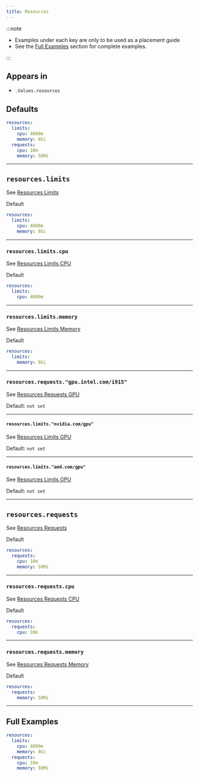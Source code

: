 ```yaml
---
title: Resources
---
```


:::note

- Examples under each key are only to be used as a placement guide
- See the [Full Examples](/truecharts-common/resources#full-examples) section for complete examples.

:::

## Appears in

- `.Values.resources`

## Defaults

```yaml
resources:
  limits:
    cpu: 4000m
    memory: 8Gi
  requests:
    cpu: 10m
    memory: 50Mi
```

---

## `resources.limits`

See [Resources Limits](/truecharts-common/container/resources#resourceslimits)

Default

```yaml
resources:
  limits:
    cpu: 4000m
    memory: 8Gi
```

---

### `resources.limits.cpu`

See [Resources Limits CPU](/truecharts-common/container/resources#resourceslimitscpu)

Default

```yaml
resources:
  limits:
    cpu: 4000m
```

---

### `resources.limits.memory`

See [Resources Limits Memory](/truecharts-common/container/resources#resourceslimitsmemory)

Default

```yaml
resources:
  limits:
    memory: 8Gi
```

---

### `resources.requests."gpu.intel.com/i915"`

See [Resources Requests GPU](/truecharts-common/container/resources#resourceslimitsgpuintelcomi915)

Default: `not set`

---

#### `resources.limits."nvidia.com/gpu"`

See [Resources Limits GPU](/truecharts-common/container/resources#resourceslimitsnvidiacomgpu)

Default: `not set`

---

#### `resources.limits."amd.com/gpu"`

See [Resources Limits GPU](/truecharts-common/container/resources#resourceslimitsamdcomgpu)

Default: `not set`

---

## `resources.requests`

See [Resources Requests](/truecharts-common/container/resources#resourcesrequests)

Default

```yaml
resources:
  requests:
    cpu: 10m
    memory: 50Mi
```

---

### `resources.requests.cpu`

See [Resources Requests CPU](/truecharts-common/container/resources#resourcesrequestscpu)

Default

```yaml
resources:
  requests:
    cpu: 10m
```

---

### `resources.requests.memory`

See [Resources Requests Memory](/truecharts-common/container/resources#resourcesrequestsmemory)

Default

```yaml
resources:
  requests:
    memory: 50Mi
```

---

## Full Examples

```yaml
resources:
  limits:
    cpu: 4000m
    memory: 8Gi
  requests:
    cpu: 10m
    memory: 50Mi
```
